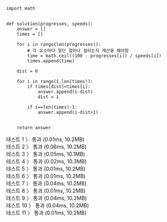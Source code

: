 ```
import math


def solution(progresses, speeds):
    answer = []
    times = []

    for i in range(len(progresses)):
        # 각 요소마다 일단 얼마나 걸리는지 계산을 해야함
        time = math.ceil((100 - progresses[i]) / speeds[i])
        times.append(time)

    dist = 0

    for i in range(1,len(times)):
        if times[dist]<times[i]:
            answer.append(i-dist)
            dist = i

        if i==len(times)-1:
            answer.append(i-dist+1)


    return answer
```
테스트 1 〉	통과 (0.01ms, 10.2MB)<br>
테스트 2 〉	통과 (0.06ms, 10.2MB)<br>
테스트 3 〉	통과 (0.05ms, 10.1MB)<br>
테스트 4 〉	통과 (0.02ms, 10.3MB)<br>
테스트 5 〉	통과 (0.01ms, 10.2MB)<br>
테스트 6 〉	통과 (0.01ms, 10.2MB)<br>
테스트 7 〉	통과 (0.04ms, 10.2MB)<br>
테스트 8 〉	통과 (0.01ms, 10.2MB)<br>
테스트 9 〉	통과 (0.04ms, 10.2MB)<br>
테스트 10 〉	통과 (0.04ms, 10.2MB)<br>
테스트 11 〉	통과 (0.01ms, 10.2MB)<br>
